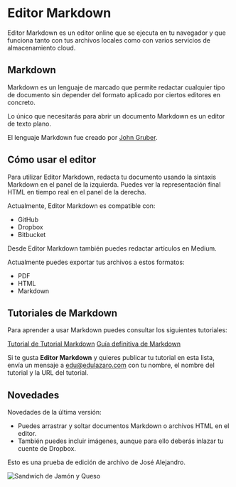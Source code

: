 # Editor Markdown

Editor Markdown es un editor online que se ejecuta en tu navegador y que funciona tanto con tus archivos locales como con varios servicios de almacenamiento cloud.

## Markdown

Markdown es un lenguaje de marcado que permite redactar cualquier tipo de documento sin depender del formato aplicado por ciertos editores en concreto. 

Lo único que necesitarás para abrir un documento Markdown es un editor de texto plano.

El lenguaje Markdown fue creado por [John Gruber](https://daringfireball.net).

## Cómo usar el editor

Para utilizar Editor Markdown, redacta tu documento usando la sintaxis Markdown en el panel de la izquierda. Puedes ver la representación final HTML en tiempo real en el panel de la derecha.

Actualmente, Editor Markdown es compatible con:

* GitHub
* Dropbox
* Bitbucket

Desde Editor Markdown también puedes redactar artículos en Medium.

Actualmente puedes exportar tus archivos a estos formatos:

* PDF
* HTML
* Markdown

## Tutoriales de Markdown

Para aprender a usar Markdown puedes consultar los siguientes tutoriales:

[Tutorial de Tutorial Markdown](https://tutorialmarkdown.com)
[Guía definitiva de Markdown](https://neoguias.com/markdown)

Si te gusta **Editor Markdown** y quieres publicar tu tutorial en esta lista, envía un mensaje a edu@edulazaro.com con tu nombre, el nombre del tutorial y la URL del tutorial.

## Novedades

Novedades de la última versión:

* Puedes arrastrar y soltar documentos Markdown o archivos HTML en el editor.
* También puedes incluir imágenes, aunque para ello deberás inlazar tu cuente de Dropbox.

Esto es una prueba de edición de archivo de José Alejandro.

![Sandwich de Jamón y Queso](/Images/sandwich-havar-adob-t.jpg.webp)
